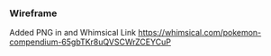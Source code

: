 ### Wireframe
Added PNG in and Whimsical Link
https://whimsical.com/pokemon-compendium-65gbTKr8uQVSCWrZCEYCuP
